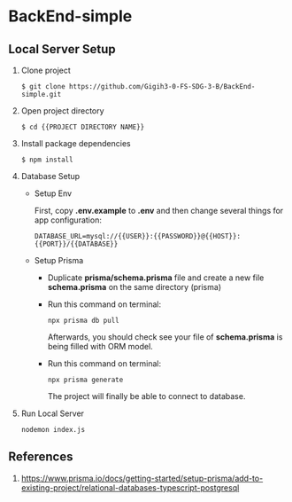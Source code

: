 # BackEnd-simple

## Local Server Setup
1. Clone project
    ``` 
    $ git clone https://github.com/Gigih3-0-FS-SDG-3-B/BackEnd-simple.git
    ```
2. Open project directory
    ``` 
    $ cd {{PROJECT DIRECTORY NAME}}
    ```
3. Install package dependencies
    ``` 
    $ npm install
    ```
4.  Database Setup
    -   Setup Env

        First, copy **.env.example** to **.env** and then change several things for app configuration:
        ```
        DATABASE_URL=mysql://{{USER}}:{{PASSWORD}}@{{HOST}}:{{PORT}}/{{DATABASE}}
        ```
    -   Setup Prisma
        -   Duplicate **prisma/schema.prisma** file and create a new file **schema.prisma** on the same directory (prisma)
        
        -   Run this command on terminal:
            ```
            npx prisma db pull
            ```
            Afterwards, you should check see your file of **schema.prisma** is being filled with ORM model.

        -   Run this command on terminal:
            ```
            npx prisma generate
            ```
            The project will finally be able to connect to database.
5.  Run Local Server
    ```
    nodemon index.js
    ```

## References
1.  https://www.prisma.io/docs/getting-started/setup-prisma/add-to-existing-project/relational-databases-typescript-postgresql